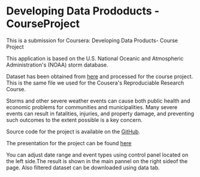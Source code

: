 Developing Data Prododucts - CourseProject
=========================
This is a submission for Coursera: Developing Data Products- Course Project


This application is based on the U.S. National Oceanic and Atmospheric Administration's (NOAA) storm database.

Dataset has been obtained from [here](https://d396qusza40orc.cloudfront.net/repdata%2Fdata%2FStormData.csv.bz2) and processed for the course project. This is the same file we used for the Cousera's Reproduciable Research Course.

Storms and other severe weather events can cause both public health and economic problems for communities and municipalities. Many severe events can result in fatalities, injuries, and property damage, and preventing such outcomes to the extent possible is a key concern.

Source code for the project is available on the [GitHub](https://github.com/baronsu/DevelopDataProducts).

The presentation for the project can be found [here](http://rpubs.com/BaronSu/218528)

You can adjust date range and event types using control panel located on the left side.The result is shown in the main pannel on the right sideof the page.
Also filtered dataset can be downloaded using data tab.

